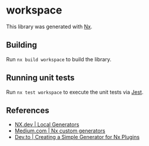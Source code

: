 # workspace

This library was generated with [Nx](https://nx.dev).

## Building

Run `nx build workspace` to build the library.

## Running unit tests

Run `nx test workspace` to execute the unit tests via [Jest](https://jestjs.io).

## References

- [NX.dev | Local Generators](https://nx.dev/extending-nx/recipes/local-generators)
- [Medium.com | Nx custom generators](https://medium.com/javascript-everyday/nx-custom-generators-205a6fecdbb6)
- [Dev.to | Creating a Simple Generator for Nx Plugins](https://dev.to/cubesoft/creating-a-simple-generator-for-nx-plugins-fp2)
